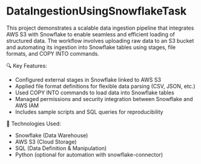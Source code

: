 # DataIngestionUsingSnowflakeTask
This project demonstrates a scalable data ingestion pipeline that integrates AWS S3 with Snowflake to enable seamless and efficient loading of structured data. The workflow involves uploading raw data to an S3 bucket and automating its ingestion into Snowflake tables using stages, file formats, and COPY INTO commands.

🔍 Key Features:
- Configured external stages in Snowflake linked to AWS S3
- Applied file format definitions for flexible data parsing (CSV, JSON, etc.)
- Used COPY INTO commands to load data into Snowflake tables
- Managed permissions and security integration between Snowflake and AWS IAM
- Includes sample scripts and SQL queries for reproducibility

🚀 Technologies Used:
- Snowflake (Data Warehouse)
- AWS S3 (Cloud Storage)
- SQL (Data Definition & Manipulation)
- Python (optional for automation with snowflake-connector)
